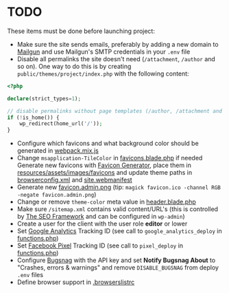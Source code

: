 # TODO

These items must be done before launching project:

* Make sure the site sends emails, preferably by adding a new domain to [Mailgun](https://www.mailgun.com/) and use Mailgun's SMTP credentials in your `.env` file
* Disable all permalinks the site doesn't need (`/attachment`, `/author` and so on). One way to do this is by creating `public/themes/project/index.php` with the following content:
```php
<?php

declare(strict_types=1);

// disable permalinks without page templates (/author, /attachment and so on)
if (!is_home()) {
    wp_redirect(home_url('/'));
}
```
* Configure which favicons and what background color should be generated in [webpack.mix.js](./webpack.mix.js)
* Change `msapplication-TileColor` in [favicons.blade.php](./resources/views/partials/favicons.blade.php) if needed
Generate new favicons with [Favicon Generator](https://realfavicongenerator.net/), place them in [resources/assets/images/favicons](./resources/assets/images/favicons) and update theme paths in [browserconfig.xml](./resources/assets/images/favicons/browserconfig.xml) and [site.webmanifest](./resources/assets/images/favicons/site.webmanifest)
* Generate new [favicon.admin.png](./resources/assets/images/favicons/favicon.admin.png) (tip: `magick favicon.ico -channel RGB -negate favicon.admin.png`)
* Change or remove `theme-color` meta value in [header.blade.php](./resources/views/base/header.blade.php)
* Make sure `/sitemap.xml` contains valid content/URL's (this is controlled by [The SEO Framework](./PLUGINS.md) and can be configured in `wp-admin`)
* Create a user for the client with the user role **editor** or lower
* Set [Google Analytics](https://analytics.google.com/) Tracking ID (see call to `google_analytics_deploy` in [functions.php](./public/themes/project/functions.php))
* Set [Facebook Pixel](https://www.facebook.com/business/a/facebook-pixel) Tracking ID (see call to `pixel_deploy` in [functions.php](./public/themes/project/functions.php))
* Configure [Bugsnag](/wordpress/wp-admin/options-general.php?page=bugsnag) with the API key and set **Notify Bugsnag About** to "Crashes, errors & warnings" and remove `DISABLE_BUGSNAG` from deploy `.env` files
* Define browser support in [.browserslistrc](./.browserslistrc)
